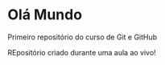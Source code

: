 # Olá Mundo
 Primeiro repositório do curso de Git e GitHub

 REpositório criado durante uma aula ao vivo!
